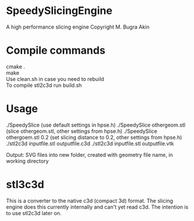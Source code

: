 # SpeedySlicingEngine
A high performance slicing engine
Copyright M. Bugra Akin

# Compile commands
cmake . \
make \
Use clean.sh in case you need to rebuild \
To compile stl2c3d run build.sh

# Usage
./SpeedySlice (use default settings in hpse.h)
./SpeedySlice othergeom.stl (slice othergeom.stl, other settings from hpse.h)
./SpeedySlice othergoem.stl 0.2 (set slicing distance to 0.2, other settings from hpse.h)
./stl2c3d inputfile.stl outputfile.c3d
./stl2c3d inputfile.stl outputfile.vtk

Output: SVG files into new folder, created with geometry file name, in working directory

# stl3c3d	
This is a converter to the native c3d (compact 3d) format. 
The slicing engine does this currently internally and can't yet read c3d. 
The intention is to use stl2c3d later on.
